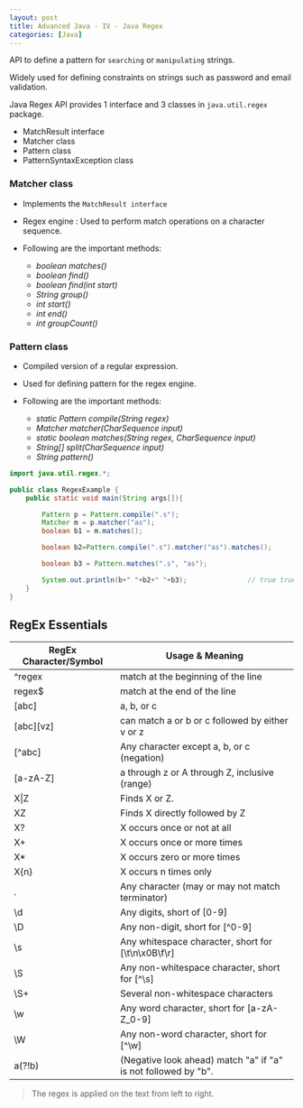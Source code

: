 ```yaml
---
layout: post
title: Advanced Java - IV - Java Regex
categories: [Java]
---
```


API to define a pattern for `searching` or `manipulating` strings.

Widely used for defining constraints on strings such as password and email validation.

Java Regex API provides 1 interface and 3 classes in `java.util.regex` package.
   - MatchResult interface
   - Matcher class
   - Pattern class
   - PatternSyntaxException class

### Matcher class
   - Implements the `MatchResult interface`

   - Regex engine : Used to perform match operations on a character sequence.

   - Following are the important methods:
      - _boolean matches()_
      - _boolean find()_
      - _boolean find(int start)_
      - _String group()_
      - _int start()_
      - _int end()_
      - _int groupCount()_


### Pattern class
  - Compiled version of a regular expression.

  - Used for defining pattern for the regex engine.

  - Following are the important methods:
      - _static Pattern compile(String regex)_
      - _Matcher matcher(CharSequence input)_
      - _static boolean matches(String regex, CharSequence input)_
      - _String[] split(CharSequence input)_
      - _String pattern()_

```java
import java.util.regex.*;

public class RegexExample {  
    public static void main(String args[]){  

        Pattern p = Pattern.compile(".s");  
        Matcher m = p.matcher("as");  
        boolean b1 = m.matches();  

        boolean b2=Pattern.compile(".s").matcher("as").matches();  

        boolean b3 = Pattern.matches(".s", "as");  

        System.out.println(b+" "+b2+" "+b3);               // true true true
    }
}
```

## RegEx Essentials

|RegEx Character/Symbol|Usage & Meaning|
|---|---|
|^regex|match at the beginning of the line|
|regex$|match at the end of the line|
|[abc]|a, b, or c|
|[abc][vz]|can match a or b or c followed by either v or z|
|[^abc]|Any character except a, b, or c (negation)|
|[a-zA-Z]|a through z or A through Z, inclusive (range)|
|X\|Z|Finds X or Z.
|XZ|Finds X directly followed by Z|
|X?|X occurs once or not at all|
|X+|X occurs once or more times|
|X*|X occurs zero or more times|
|X{n}|X occurs n times only|
|.|Any character (may or may not match terminator)|
|\d|Any digits, short of [0-9]|
|\D|Any non-digit, short for [^0-9]|
|\s|Any whitespace character, short for [\t\n\x0B\f\r]|
|\S|Any non-whitespace character, short for [^\s]|
|\S+|Several non-whitespace characters|
|\w|Any word character, short for [a-zA-Z_0-9]|
|\W|Any non-word character, short for [^\w]|
|a(?!b)|(Negative look ahead) match "a" if "a" is not followed by "b".|

> The regex is applied on the text from left to right.
